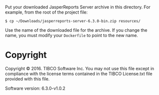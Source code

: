 Put your downloaded JasperReports Server archive in this directory.
For example, from the root of the project file:
```console
$ cp ~/Downloads/jasperreports-server-6.3.0-bin.zip resources/
```
Use the name of the downloaded file for the archive. If you change
the name, you must modify your `Dockerfile` to point to the new name.

# Copyright
Copyright &copy; 2016. TIBCO Software Inc.
You may not use this file except in compliance with the license
terms contained in the TIBCO License.txt file provided with this file.

Software version: 6.3.0-v1.0.2
